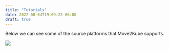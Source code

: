 ```yaml
---
title: "Tutorials"
date: 2022-08-04T19:09:22-06:00
draft: true
---
```



Below we can see some of the source platforms that Move2Kube supports.

![](/Move2Kube/Tutorials/TutorialsOverview.png)
